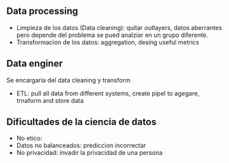 ## Data processing

- Limpieza de los datos (Data cleaning): quitar outlayers, datos aberrantes pero depende del problema se pued analziar en un grupo diferente.
- Transformacion de los datos: aggregation, desing useful metrics

## Data enginer

Se encargaria del data cleaning y transform

- ETL: pull all data from different systems, create pipel to agegare, trnaform and store data

## Dificultades de la ciencia de datos

- No etico:
- Datos no balanceados: prediccion incorrectar
- No privacidad: invadir la privacidad de una persona